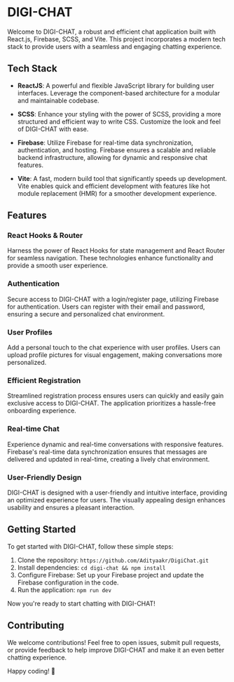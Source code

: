 # DIGI-CHAT

Welcome to DIGI-CHAT, a robust and efficient chat application built with React.js, Firebase, SCSS, and Vite. This project incorporates a modern tech stack to provide users with a seamless and engaging chatting experience.

## Tech Stack

- **ReactJS**: A powerful and flexible JavaScript library for building user interfaces. Leverage the component-based architecture for a modular and maintainable codebase.

- **SCSS**: Enhance your styling with the power of SCSS, providing a more structured and efficient way to write CSS. Customize the look and feel of DIGI-CHAT with ease.

- **Firebase**: Utilize Firebase for real-time data synchronization, authentication, and hosting. Firebase ensures a scalable and reliable backend infrastructure, allowing for dynamic and responsive chat features.

- **Vite**: A fast, modern build tool that significantly speeds up development. Vite enables quick and efficient development with features like hot module replacement (HMR) for a smoother development experience.

## Features

### React Hooks & Router

Harness the power of React Hooks for state management and React Router for seamless navigation. These technologies enhance functionality and provide a smooth user experience.

### Authentication

Secure access to DIGI-CHAT with a login/register page, utilizing Firebase for authentication. Users can register with their email and password, ensuring a secure and personalized chat environment.

### User Profiles

Add a personal touch to the chat experience with user profiles. Users can upload profile pictures for visual engagement, making conversations more personalized.

### Efficient Registration

Streamlined registration process ensures users can quickly and easily gain exclusive access to DIGI-CHAT. The application prioritizes a hassle-free onboarding experience.

### Real-time Chat

Experience dynamic and real-time conversations with responsive features. Firebase's real-time data synchronization ensures that messages are delivered and updated in real-time, creating a lively chat environment.

### User-Friendly Design

DIGI-CHAT is designed with a user-friendly and intuitive interface, providing an optimized experience for users. The visually appealing design enhances usability and ensures a pleasant interaction.

## Getting Started

To get started with DIGI-CHAT, follow these simple steps:

1. Clone the repository: `https://github.com/Adityaakr/DigiChat.git`
2. Install dependencies: `cd digi-chat && npm install`
3. Configure Firebase: Set up your Firebase project and update the Firebase configuration in the code.
4. Run the application: `npm run dev`

Now you're ready to start chatting with DIGI-CHAT!

## Contributing

We welcome contributions! Feel free to open issues, submit pull requests, or provide feedback to help improve DIGI-CHAT and make it an even better chatting experience.

Happy coding! 🚀
